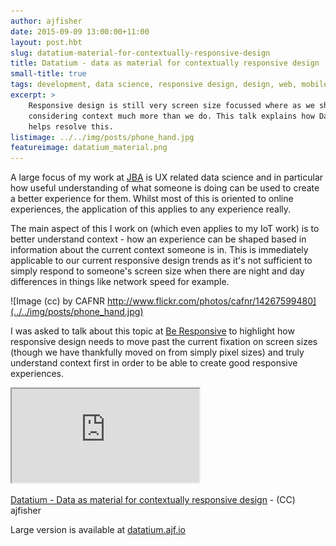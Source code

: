 ```yaml
---
author: ajfisher
date: 2015-09-09 13:00:00+11:00
layout: post.hbt
slug: datatium-material-for-contextually-responsive-design
title: Datatium - data as material for contextually responsive design
small-title: true
tags: development, data science, responsive design, design, web, mobile, context
excerpt: >
    Responsive design is still very screen size focussed where as we should be
    considering context much more than we do. This talk explains how Datatium
    helps resolve this.
listimage: ../../img/posts/phone_hand.jpg
featureimage: datatium_material.png
---
```


A large focus of my work at [JBA](jbadigital.com) is UX related data science
and in particular how useful understanding of what someone is doing can be used
to create a better experience for them. Whilst most of this is oriented to
online experiences, the application of this applies to any experience really.

The main aspect of this I work on (which even applies to my IoT work) is to
better understand context - how an experience can be shaped based in information
about the current context someone is in. This is immediately applicable to
our current responsive design trends as it's not sufficient to simply respond
to someone's screen size when there are night and day differences in things like
network speed for example.

![Image (cc) by CAFNR http://www.flickr.com/photos/cafnr/14267599480](../../img/posts/phone_hand.jpg)

I was asked to talk about this topic at [Be Responsive](http://beresponsive.io)
to highlight how responsive design needs to move past the current fixation on
screen sizes (though we have thankfully moved on from simply pixel sizes) and
truly understand context first in order to be able to create good responsive
experiences.

<p class="mediacontainer"><iframe title="Datatium slides" src="http://datatium.ajf.io/"></iframe></p>

<p class="caption"><a href="http://datatium.ajf.io/">Datatium - Data as material
for contextually responsive design</a> - (CC) ajfisher</p>

Large version is available at [datatium.ajf.io](http://datatium.ajf.io/)

